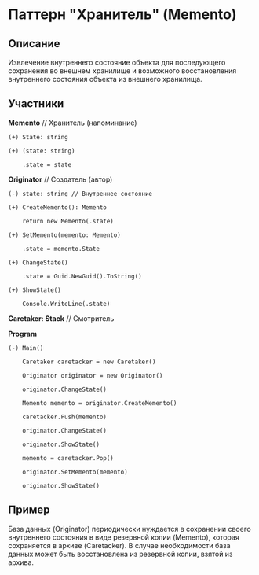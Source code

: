 ﻿# Паттерн "Хранитель" (Memento)

## Описание

Извлечение внутреннего состояние объекта для последующего сохранения во внешнем хранилище и возможного восстановления внутреннего состояния объекта из внешнего хранилища.

## Участники

**Memento** // Хранитель (напоминание)

    (+) State: string

    (+) (state: string)

        .state = state

**Originator** // Создатель (автор)

    (-) state: string // Внутреннее состояние

    (+) CreateMemento(): Memento

        return new Memento(.state)

    (+) SetMemento(memento: Memento)

        .state = memento.State

    (+) ChangeState()

        .state = Guid.NewGuid().ToString()

    (+) ShowState()

        Console.WriteLine(.state)

**Caretaker: Stack<Memento>** // Смотритель

**Program**

    (-) Main()

        Caretaker caretacker = new Caretaker()

        Originator originator = new Originator()

        originator.ChangeState()

        Memento memento = originator.CreateMemento()

        caretacker.Push(memento)

        originator.ChangeState()

        originator.ShowState()

        memento = caretacker.Pop()

        originator.SetMemento(memento)

        originator.ShowState()

## Пример

База данных (Originator) периодически нуждается в сохранении своего внутреннего состояния в виде резервной копии (Memento), которая сохраняется в архиве (Caretacker). В случае необходимости база данных может быть восстановлена из резервной копии, взятой из архива.